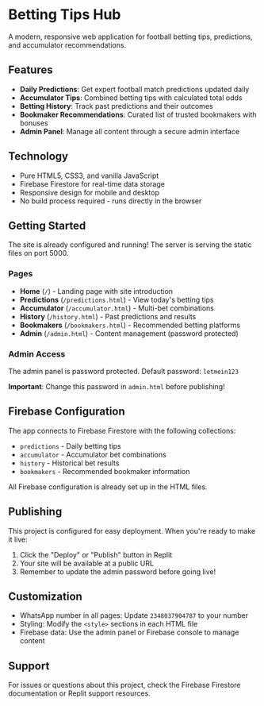 # Betting Tips Hub

A modern, responsive web application for football betting tips, predictions, and accumulator recommendations.

## Features

- **Daily Predictions**: Get expert football match predictions updated daily
- **Accumulator Tips**: Combined betting tips with calculated total odds
- **Betting History**: Track past predictions and their outcomes
- **Bookmaker Recommendations**: Curated list of trusted bookmakers with bonuses
- **Admin Panel**: Manage all content through a secure admin interface

## Technology

- Pure HTML5, CSS3, and vanilla JavaScript
- Firebase Firestore for real-time data storage
- Responsive design for mobile and desktop
- No build process required - runs directly in the browser

## Getting Started

The site is already configured and running! The server is serving the static files on port 5000.

### Pages

- **Home** (`/`) - Landing page with site introduction
- **Predictions** (`/predictions.html`) - View today's betting tips
- **Accumulator** (`/accumulator.html`) - Multi-bet combinations
- **History** (`/history.html`) - Past predictions and results
- **Bookmakers** (`/bookmakers.html`) - Recommended betting platforms
- **Admin** (`/admin.html`) - Content management (password protected)

### Admin Access

The admin panel is password protected. Default password: `letmein123`

**Important**: Change this password in `admin.html` before publishing!

## Firebase Configuration

The app connects to Firebase Firestore with the following collections:
- `predictions` - Daily betting tips
- `accumulator` - Accumulator bet combinations
- `history` - Historical bet results
- `bookmakers` - Recommended bookmaker information

All Firebase configuration is already set up in the HTML files.

## Publishing

This project is configured for easy deployment. When you're ready to make it live:

1. Click the "Deploy" or "Publish" button in Replit
2. Your site will be available at a public URL
3. Remember to update the admin password before going live!

## Customization

- WhatsApp number in all pages: Update `2348037904787` to your number
- Styling: Modify the `<style>` sections in each HTML file
- Firebase data: Use the admin panel or Firebase console to manage content

## Support

For issues or questions about this project, check the Firebase Firestore documentation or Replit support resources.
